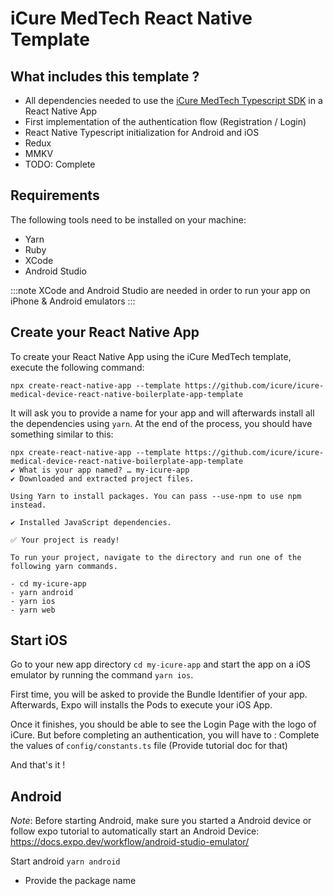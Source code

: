 # iCure MedTech React Native Template

## What includes this template ? 
- All dependencies needed to use the [iCure MedTech Typescript SDK](https://github.com/icure/icure-medical-device-js-sdk) in a React Native App
- First implementation of the authentication flow (Registration / Login)
- React Native Typescript initialization for Android and iOS
- Redux 
- MMKV
- TODO: Complete

## Requirements 
The following tools need to be installed on your machine: 
- Yarn
- Ruby
- XCode
- Android Studio 

:::note
XCode and Android Studio are needed in order to run your app on iPhone & Android emulators
:::

## Create your React Native App
To create your React Native App using the iCure MedTech template, execute the following command: 
```
npx create-react-native-app --template https://github.com/icure/icure-medical-device-react-native-boilerplate-app-template
```

It will ask you to provide a name for your app and will afterwards install all the dependencies using `yarn`. 
At the end of the process, you should have something similar to this: 

```
npx create-react-native-app --template https://github.com/icure/icure-medical-device-react-native-boilerplate-app-template
✔ What is your app named? … my-icure-app
✔ Downloaded and extracted project files.

Using Yarn to install packages. You can pass --use-npm to use npm instead.

✔ Installed JavaScript dependencies.

✅ Your project is ready!

To run your project, navigate to the directory and run one of the following yarn commands.

- cd my-icure-app
- yarn android
- yarn ios
- yarn web
```


## Start iOS
Go to your new app directory `cd my-icure-app` and start the app on a iOS emulator by running the command `yarn ios`. 

First time, you will be asked to provide the Bundle Identifier of your app. Afterwards, Expo will installs the Pods to execute your iOS App. 


Once it finishes, you should be able to see the Login Page with the logo of iCure. But before completing an authentication, you will have to : 
Complete the values of `config/constants.ts` file (Provide tutorial doc for that)


And that's it !


## Android 
*Note*: Before starting Android, make sure you started a Android device or follow expo tutorial to automatically start an Android Device: https://docs.expo.dev/workflow/android-studio-emulator/

Start android `yarn android`
- Provide the package name